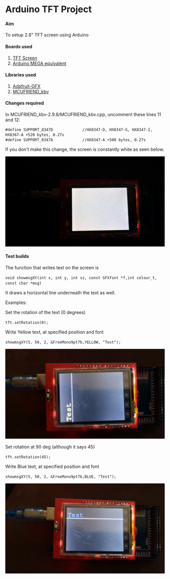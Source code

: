 # Arduino TFT Project

#### Aim
To setup 2.8" TFT screen using Arduino

#### Boards used
1. [TFT Screen](https://www.ebay.co.uk/itm/2-4-Inch-LCD-TFT-Touch-Screen-Display-Shield-Module-for-Arduino-UNO-MEGA-2560-PI/263982083387?ssPageName=STRK%3AMEBIDX%3AIT&_trksid=p2057872.m2749.l2649)
2. [Arduino MEGA equivalent](https://www.ebay.co.uk/itm/Arduino-Mega-2560-R3-ATmega328P-16U2-MU-Compatible-Board-FREE-USB-Cable-UK/262595532334?ssPageName=STRK%3AMEBIDX%3AIT&_trksid=p2057872.m2749.l2649)

#### Libraries used
1. [Adafruit-GFX](https://github.com/adafruit/Adafruit-GFX-Library)
2. [MCUFRIEND_kbv](https://github.com/prenticedavid/MCUFRIEND_kbv)

#### Changes required
In MCUFRIEND_kbv-2.9.8/MCUFRIEND_kbv.cpp, uncomment these lines 11 and 12:

```
#define SUPPORT_8347D             //HX8347-D, HX8347-G, HX8347-I, HX8367-A +520 bytes, 0.27s
#define SUPPORT_8347A             //HX8347-A +500 bytes, 0.27s
```

If you don't make this change, the screen is constantly white as seen below.

![Before Change](https://github.com/SpiteyBill/arduino-tft-text/blob/master/Images/IMG_20190316_153046.jpg)

#### Test builds

The function that writes text on the screen is


`void showmsgXY(int x, int y, int sz, const GFXfont *f,int colour_t, const char *msg)`

It draws a horizontal line underneath the text as well.

Examples:

Set the rotation of the text (0 degrees)

`tft.setRotation(0);`

Write Yellow text, at specified position and font

`showmsgXY(5, 50, 2, &FreeMono9pt7b,YELLOW, "Test");`

![Yellow text](https://github.com/SpiteyBill/arduino-tft-text/blob/master/Images/IMG_20190316_153124.jpg)

Set rotation at 90 deg (although it says 45)

`tft.setRotation(45);`

Write Blue text, at specified position and font

`showmsgXY(5, 50, 2, &FreeMono9pt7b,BLUE, "Test");`

![Blue text](https://github.com/SpiteyBill/arduino-tft-text/blob/master/Images/IMG_20190316_153050.jpg)



